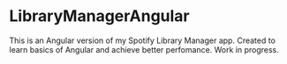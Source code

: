 # LibraryManagerAngular

This is an Angular version of my Spotify Library Manager app. Created to learn basics of Angular and achieve better perfomance. Work in progress.
